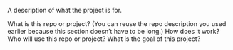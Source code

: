 A description of what the project is for.

What is this repo or project? (You can reuse the repo description you used earlier because this section doesn’t have to be long.)
How does it work?
Who will use this repo or project?
What is the goal of this project?

